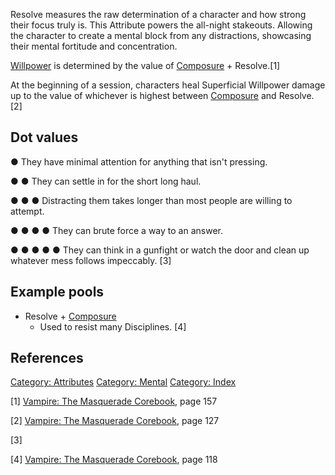 Resolve measures the raw determination of a character and how strong
their focus truly is. This Attribute powers the all-night stakeouts.
Allowing the character to create a mental block from any distractions,
showcasing their mental fortitude and concentration.

[Willpower](./willpower.md) is
determined by the value of
[Composure](./composure.md) +
Resolve.[1]

At the beginning of a session, characters heal Superficial Willpower
damage up to the value of whichever is highest between
[Composure](./composure.md) and
Resolve. [2]

## Dot values

● They have minimal attention for anything that isn't pressing.

● ● They can settle in for the short long haul.

● ● ● Distracting them takes longer than most people are willing to
attempt.

● ● ● ● They can brute force a way to an answer.

● ● ● ● ● They can think in a gunfight or watch the door and clean up
whatever mess follows impeccably. [3]

## Example pools

- Resolve +
  [Composure](./composure.md)
  - Used to resist many Disciplines. [4]

## References

<a href="Category:_Attributes" class="wikilink"
title="Category: Attributes">Category: Attributes</a>
<a href="Category:_Mental" class="wikilink"
title="Category: Mental">Category: Mental</a>
<a href="Category:_Index" class="wikilink"
title="Category: Index">Category: Index</a>

[1] <a href="Vampire:_The_Masquerade_Corebook" class="wikilink"
title="Vampire: The Masquerade Corebook">Vampire: The Masquerade
Corebook</a>, page 157

[2] <a href="Vampire:_The_Masquerade_Corebook" class="wikilink"
title="Vampire: The Masquerade Corebook">Vampire: The Masquerade
Corebook</a>, page 127

[3]

[4] <a href="Vampire:_The_Masquerade_Corebook" class="wikilink"
title="Vampire: The Masquerade Corebook">Vampire: The Masquerade
Corebook</a>, page 118
